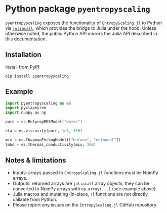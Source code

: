 # Python package `pyentropyscaling`

`pyentropyscaling` exposes the functionality of `EntropyScaling.jl` to Python via [`juliacall`](https://juliapy.github.io/PythonCall.jl/stable/juliacall/), which provides the bridge to Julia under the hood. Unless otherwise noted, the public Python API mirrors the Julia API described in this documentation.

## Installation

Install from PyPI:

```
pip install pyentropyscaling
```

## Example

```python
import pyentropyscaling as es
import pyclapeyron
import numpy as np

pure = es.RefpropRESModel("water")

eta = es.viscosity(pure, 1e5, 300)

mix = es.ChapmanEnskogModel(["butane", "methanol"])
lmbd = es.thermal_conductivity(mix, 300)
```

## Notes & limitations

- Inputs: arrays passed to `EntropyScaling.jl` functions must be NumPy arrays.
- Outputs: returned arrays are `juliacall` array objects; they can be converted to NumPy arrays with `np.array(...)` (see example above).
- Julia macros and mutating (in-place, `!`) functions are not directly callable from Python.
- Please report any issues on the `EntropyScaling.jl` GitHub repository.
